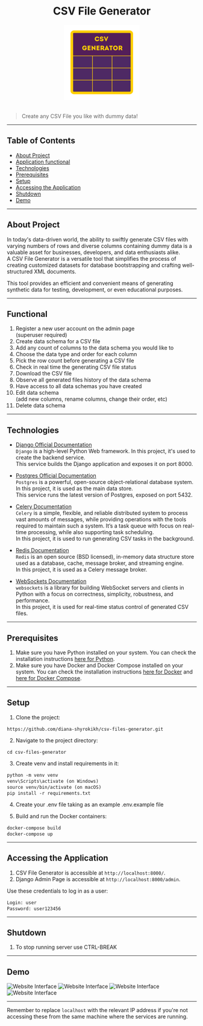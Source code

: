 <div align="center">

# CSV File Generator
 
<img src="readme_images/CSV_Generator_logo.svg" height="200">
</div>

<br>

> Create any CSV File you like with dummy data!

<hr>

## Table of Contents

- [About Project](#about-project)
- [Application functional](#functional)
- [Technologies](#technologies)
- [Prerequisites](#prerequisites)
- [Setup](#setup)
- [Accessing the Application](#accessing-the-application)
- [Shutdown](#shutdown)
- [Demo](#demo)


<hr>

## About Project

In today's data-driven world, the ability to swiftly generate CSV files with varying 
numbers of rows and diverse columns containing dummy data is a valuable asset 
for businesses, developers, and data enthusiasts alike. 
<br>
A CSV File Generator is a versatile tool that simplifies the process of creating customized datasets
for database bootstrapping and crafting well-structured XML documents. 
<br>

This tool provides an efficient and convenient means of generating synthetic data for 
testing, development, or even educational purposes.
<br>
<hr>

## Functional

1. Register a new user account on the admin page <br> (superuser required)
2. Create data schema for a CSV file
3. Add any count of columns to the data schema you would like to
4. Choose the data type and order for each column
5. Pick the row count before generating a CSV file
6. Check in real time the generating CSV file status 
7. Download the CSV file 
8. Observe all generated files history of the data schema 
9. Have access to all data schemas you have created 
10. Edit data schema <br> (add new columns, rename columns, change their order, etc)
11. Delete data schema

<hr>

## Technologies

- [Django Official Documentation](https://docs.djangoproject.com/)
<br>`Django` is a high-level Python Web framework. 
In this project, it's used to create the backend service. 
<br>This service builds the Django application and exposes it on port 8000.


- [Postgres Official Documentation](https://www.postgresql.org/docs/)
<br>`Postgres` is a powerful, open-source object-relational database system. 
In this project, it is used as the main data store. 
<br>This service runs the latest version of Postgres, exposed on port 5432.


- [Celery Documentation](https://docs.celeryq.dev/en/stable/)
<br>`Celery` is a simple, flexible, and reliable distributed system to process vast amounts of messages, 
while providing operations with the tools required to maintain such a system.
It’s a task queue with focus on real-time processing, while also supporting task scheduling. 
<br>In this project, it is used to run generating CSV tasks in the background. 


- [Redis Documentation](https://redis.io/docs/)
<br>`Redis` is an open source (BSD licensed), in-memory data structure store used as 
a database, cache, message broker, and streaming engine. 
<br>In this project, it is used as a Celery message broker. 


- [WebSockets Documentation](https://websockets.readthedocs.io/en/stable/index.html)
<br>`websockets` is a library for building WebSocket servers and clients in Python with a focus on 
correctness, simplicity, robustness, and performance.
<br>In this project, it is used for real-time status control of generated CSV files. 

<hr>



## Prerequisites

1. Make sure you have Python installed on your system. 
You can check the installation instructions [here for Python](https://www.python.org/downloads/).
2. Make sure you have Docker and Docker Compose installed on your system. 
You can check the installation instructions [here for Docker](https://docs.docker.com/get-docker/) 
and [here for Docker Compose](https://docs.docker.com/compose/install/).

<hr>

## Setup

1. Clone the project:
```
https://github.com/diana-shyrokikh/csv-files-generator.git
```
2. Navigate to the project directory:
```
cd csv-files-generator
```
3.  Сreate venv and install requirements in it:
```
python -m venv venv
venv\Scripts\activate (on Windows)
source venv/bin/activate (on macOS)
pip install -r requirements.txt
```

4. Сreate your .env file taking as an example .env.example file


5. Build and run the Docker containers:
```
docker-compose build
docker-compose up
```

<hr>

## Accessing the Application

1. CSV File Generator is accessible at `http://localhost:8000/`.
2. Django Admin Page is accessible at `http://localhost:8000/admin`.


Use these credentials to log in as a user:

    Login: user 
    Password: user123456

<hr>

## Shutdown

1. To stop running server use CTRL-BREAK

<hr>

## Demo

![Website Interface](demo_images/welcome_page.png)
![Website Interface](demo_images/pet_detail_page.png)
![Website Interface](demo_images/cat_list_page.png)
![Website Interface](demo_images/profile_page.png)

<hr>

Remember to replace `localhost` with the relevant 
IP address if you're not accessing these from the same machine where the services are running.

